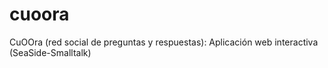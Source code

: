 # cuoora
CuOOra (red social de preguntas y respuestas): Aplicación web interactiva (SeaSide-Smalltalk) 
